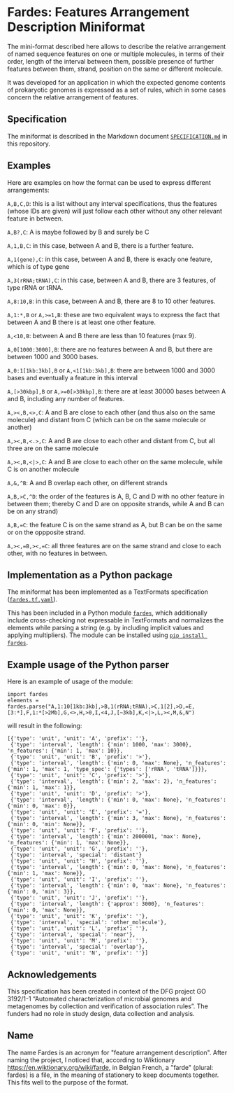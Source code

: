 # Fardes: Features Arrangement Description Miniformat

The mini-format described here allows to describe the relative
arrangement of named sequence features on one or multiple molecules,
in terms of their order, length of the interval between them,
possible presence of further features between them, strand,
position on the same or different molecule.

It was developed for an application in which the expected genome contents
of prokaryotic genomes is expressed as a set of rules, which
in some cases concern the relative arrangement of features.

## Specification

The miniformat is described in the Markdown document [``SPECIFICATION.md``](https://github.com/ggonnella/fardes/blob/main/SPECIFICATION.md) in
this repository.

## Examples

Here are examples on how the format can be used to express different
arrangements:

``A,B,C,D``: this is a list without any interval specifications, thus the
features (whose IDs are given) will just follow each other without any
other relevant feature in between.

``A,B?,C``: A is maybe followed by B and surely be C

``A,1,B,C``: in this case, between A and B, there is a further feature.

``A,1(gene),C``: in this case, between A and B, there is exacly one feature,
                  which is of type gene

``A,3(rRNA;tRNA),C``: in this case, between A and B, there are 3 features,
                      of type rRNA or tRNA.

``A,8:10,B``: in this case, between A and B, there are 8 to 10 other features.

``A,1:*,B`` or ``A,>=1,B``: these are two equivalent ways to express the fact
that between A and B there is at least one other feature.

``A,<10,B``: between A and B there are less than 10 features (max 9).

``A,0[1000:3000],B``: there are no features between A and B,
but there are between 1000 and 3000 bases.

``A,0:1[1kb:3kb],B`` or ``A,<1[1kb:3kb],B``: there are between
1000 and 3000 bases and eventually a feature in this interval

``A,[>30kbp],B`` or ``A,>=0[>30kbp],B``: there are at least 30000 bases between
A and B, including any number of features.

``A,><,B,<>,C``: A and B are close to each other (and thus also on the same
molecule) and distant from C (which can be on the same molecule or another)

``A,><,B,<.>,C``: A and B are close to each other and distant from C,
but all three are on the same molecule

``A,><,B,<|>,C``: A and B are close to each other on the same molecule,
while C is on another molecule

``A,&,^B``: A and B overlap each other, on different strands

``A,B,>C,^D``: the order of the features is A, B, C and D with no other
feature in between them; thereby C and D are on opposite strands, while
A and B can be on any strand)

``A,B,=C``: the feature C is on the same strand as A, but B can be on the
same or on the oppposite strand.

``A,><,=B,><,=C``: all three features are on the same strand and close
to each other, with no features in between.

## Implementation as a Python package

The miniformat has been implemented as a TextFormats specification
([``fardes.tf.yaml``](https://github.com/ggonnella/fardes/blob/main/fardes/data/fardes.tf.yaml)).

This has been included in a Python module [``fardes``](https://github.com/ggonnella/fardes/tree/main/fardes), which additionally include
cross-checking not expressable in TextFormats and normalizes the elements
while parsing a string
(e.g. by including implicit values and applying multipliers).
The module can be installed using [``pip install fardes``](https://pypi.org/project/fardes/).

## Example usage of the Python parser

Here is an example of usage of the module:
```
import fardes
elements = fardes.parse("A,1:10[1kb:3kb],>B,1(rRNA;tRNA),>C,1[2],>D,=E,[3:*],F,1:*[>2Mb],G,<>,H,>0,I,<4,J,[~3kb],K,<|>,L,><,M,&,N")
```

will result in the following:

```
[{'type': 'unit', 'unit': 'A', 'prefix': ''},
 {'type': 'interval', 'length': {'min': 1000, 'max': 3000}, 'n_features': {'min': 1, 'max': 10}},
 {'type': 'unit', 'unit': 'B', 'prefix': '>'},
 {'type': 'interval', 'length': {'min': 0, 'max': None}, 'n_features': {'min': 1, 'max': 1, 'type_spec': {'types': ['rRNA', 'tRNA']}}},
 {'type': 'unit', 'unit': 'C', 'prefix': '>'},
 {'type': 'interval', 'length': {'min': 2, 'max': 2}, 'n_features': {'min': 1, 'max': 1}},
 {'type': 'unit', 'unit': 'D', 'prefix': '>'},
 {'type': 'interval', 'length': {'min': 0, 'max': None}, 'n_features': {'min': 0, 'max': 0}},
 {'type': 'unit', 'unit': 'E', 'prefix': '='},
 {'type': 'interval', 'length': {'min': 3, 'max': None}, 'n_features': {'min': 0, 'min': None}},
 {'type': 'unit', 'unit': 'F', 'prefix': ''},
 {'type': 'interval', 'length': {'min': 2000001, 'max': None}, 'n_features': {'min': 1, 'max': None}},
 {'type': 'unit', 'unit': 'G', 'prefix': ''},
 {'type': 'interval', 'special': 'distant'}
 {'type': 'unit', 'unit': 'H', 'prefix': ''},
 {'type': 'interval', 'length': {'min': 0, 'max': None}, 'n_features': {'min': 1, 'max': None}},
 {'type': 'unit', 'unit': 'I', 'prefix': ''},
 {'type': 'interval', 'length': {'min': 0, 'max': None}, 'n_features': {'min': 0, 'min': 3}},
 {'type': 'unit', 'unit': 'J', 'prefix': ''},
 {'type': 'interval', 'length': {'approx': 3000}, 'n_features': {'min': 0, 'max': None}},
 {'type': 'unit', 'unit': 'K', 'prefix': ''},
 {'type': 'interval', 'special': 'other_molecule'},
 {'type': 'unit', 'unit': 'L', 'prefix': ''},
 {'type': 'interval', 'special': 'near'},
 {'type': 'unit', 'unit': 'M', 'prefix': ''},
 {'type': 'interval', 'special': 'overlap'},
 {'type': 'unit', 'unit': 'N', 'prefix': ''}]
```
## Acknowledgements

This specification has been created in context of the DFG project GO 3192/1-1
“Automated characterization of microbial genomes and metagenomes by collection
and verification of association rules”. The funders had no role in study
design, data collection and analysis.

## Name

The name Fardes is an acronym for "feature arrangement description". After naming
the project, I noticed that, according to Wiktionary https://en.wiktionary.org/wiki/farde,
in Belgian French, a "farde" (plural: fardes) is a file, in the meaning of
stationery to keep documents together. This fits well to the purpose of the format.
